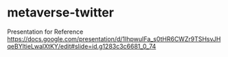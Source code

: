 # metaverse-twitter
Presentation for Reference
https://docs.google.com/presentation/d/1IhpwuIFa_s0tHR6CWZr9TSHsvJHqeBYltieLwalXtKY/edit#slide=id.g1283c3c6681_0_74
